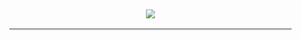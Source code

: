 <div align="center">
  
# [![](https://visitcount.itsvg.in/api?id=Ronixa584&icon=0&color=1)](https://visitcount.itsvg.in)

---

<!-- Proudly created with GPRM ( https://gprm.itsvg.in ) -->

</div>
